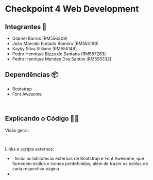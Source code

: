 # Checkpoint 4 Web Development

## Integrantes 👋
<ul>
    <li>Gabriel Barros (RM556309)</li>  
    <li>João Marcelo Furtado Romero (RM555199)</li>
    <li>Kayky Silva Stiliano (RM555148)</li>
    <li>Pedro Henrique Bizzo de Santana (RM557263)</li>
    <li>Pedro Henrique Mendes Dos Santos (RM555332)</li>
</ul>

## Dependências 📦
<ul>
    <li>Bootstrap</li>
    <li>Font Awesome</li>
</ul>
 
<br>

## Explicando o Código 🧑‍💻
Visão geral:

<br>

Links e scripts externos:
<ul>
    <li><link href="...">: Inclui as bibliotecas externas de Bootstrap e Font Awesome, que fornecem estilos e ícones predefinidos, além de trazer os estilos de cada respectiva página</li>
    <li><script src="...">: Inclui o JavaScript do Bootstrap para funcionalidades interativas além de trazer os arquivos individuais de cada respectiva página.</li>
</ul>

Navegação (Navbar): 
<ul>
    <li>A tag <nav> contém a barra de navegação com o nome "Eco Trend", o botão para a página de administração e o ícone do carrinho de compras com um contador de itens (classe cart-counter).</li>
</ul>

Filtro de preço e lista de produtos:
<ul>
    <li>A página usa um <select> para filtrar produtos por preço (mais caro ou mais barato).</li>
    <li>A lista de produtos é gerada dinamicamente dentro da div com id productList.</li>
</ul>

Modais:
<ul>
    <li>Vários modais são usados para mostrar janelas emergentes, como o carrinho de compras (#cartModal), a experiência de avaliação de compra (#reviewModal), e uma mensagem de agradecimento pós-compra (#thankYouModal). Estes modais são estruturados com cabeçalhos,     
        conteúdo principal, e rodapés que incluem botões de ação.</li>
</ul>

Página de checkout: 
<ul>
    <li>A página de checkout exibe um resumo do pedido e detalhes de pagamento. O formulário de pagamento inclui campos para informações do cartão de crédito e, ao ser enviado, realiza a compra.</li>
</ul>

Página de administração: 
<ul>
    <li>A página de administração permite adicionar novos produtos. O formulário contém campos para o nome, preço e URL da imagem do produto, além de um checkbox para adicionar produtos sem imagem.
    Botões como "Add Product" (para adicionar) e "Cancel Edit" (para cancelar edições) estão presentes.
    Produtos atuais são listados dinamicamente na div com id productList.</li>
</ul>
        
<br>













